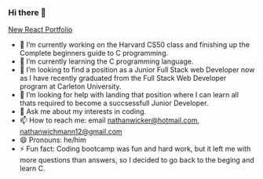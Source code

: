 ### Hi there 👋

<a href="https://nathanwichmann.github.io/My-App/">New React Portfolio</a>
- 🔭 I’m currently working on the Harvard CS50 class and finishing up the Complete beginners guide to C programming.
- 🌱 I’m currently learning the C programming language.
- 👯 I’m looking to find a position as a Junior Full Stack web Developer now as I have recently graduated from the Full Stack Web Developer program at Carleton University.
- 🤔 I’m looking for help with landing that position where I can learn all thats required to become a succsessfull Junior Developer.
- 💬 Ask me about my interests in coding. 
- 📫 How to reach me: email nathanwicker@hotmail.com, nathanwichmann12@gmail.com
- 😄 Pronouns: he/him
- ⚡ Fun fact: Coding bootcamp was fun and hard work, but it left me with more questions than answers, so I decided to go back to the beging and learn C.
